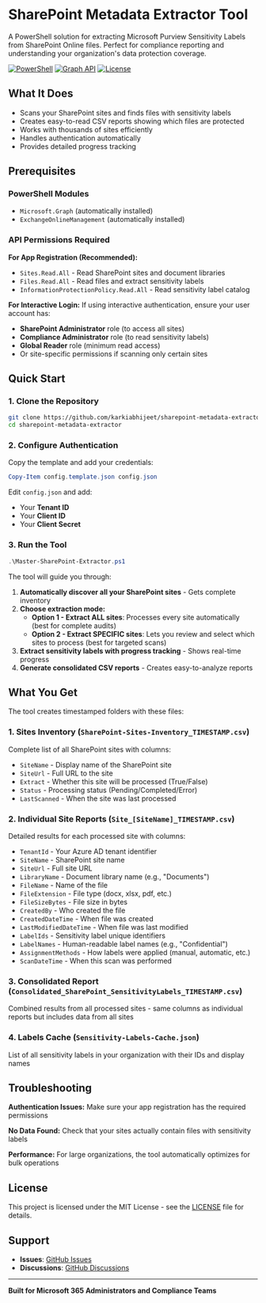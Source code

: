 # SharePoint Metadata Extractor Tool

A PowerShell solution for extracting Microsoft Purview Sensitivity Labels from SharePoint Online files. Perfect for compliance reporting and understanding your organization's data protection coverage.

[![PowerShell](https://img.shields.io/badge/PowerShell-5.1%2B-blue.svg)](https://github.com/PowerShell/PowerShell)
[![Graph API](https://img.shields.io/badge/Microsoft%20Graph-v1.0%2Bbeta-green.svg)](https://docs.microsoft.com/en-us/graph/)
[![License](https://img.shields.io/badge/License-MIT-yellow.svg)](LICENSE)

## What It Does

- Scans your SharePoint sites and finds files with sensitivity labels
- Creates easy-to-read CSV reports showing which files are protected
- Works with thousands of sites efficiently
- Handles authentication automatically
- Provides detailed progress tracking

## Prerequisites

### PowerShell Modules
- `Microsoft.Graph` (automatically installed)
- `ExchangeOnlineManagement` (automatically installed)

### API Permissions Required

**For App Registration (Recommended):**
- `Sites.Read.All` - Read SharePoint sites and document libraries
- `Files.Read.All` - Read files and extract sensitivity labels
- `InformationProtectionPolicy.Read.All` - Read sensitivity label catalog

**For Interactive Login:**
If using interactive authentication, ensure your user account has:
- **SharePoint Administrator** role (to access all sites)
- **Compliance Administrator** role (to read sensitivity labels)
- **Global Reader** role (minimum read access)
- Or site-specific permissions if scanning only certain sites

## Quick Start

### 1. Clone the Repository
```bash
git clone https://github.com/karkiabhijeet/sharepoint-metadata-extractor.git
cd sharepoint-metadata-extractor
```

### 2. Configure Authentication
Copy the template and add your credentials:
```powershell
Copy-Item config.template.json config.json
```

Edit `config.json` and add:
- Your **Tenant ID**
- Your **Client ID** 
- Your **Client Secret**

### 3. Run the Tool
```powershell
.\Master-SharePoint-Extractor.ps1
```

The tool will guide you through:
1. **Automatically discover all your SharePoint sites** - Gets complete inventory
2. **Choose extraction mode:**
   - **Option 1 - Extract ALL sites**: Processes every site automatically (best for complete audits)
   - **Option 2 - Extract SPECIFIC sites**: Lets you review and select which sites to process (best for targeted scans)
3. **Extract sensitivity labels with progress tracking** - Shows real-time progress
4. **Generate consolidated CSV reports** - Creates easy-to-analyze reports

## What You Get

The tool creates timestamped folders with these files:

### 1. Sites Inventory (`SharePoint-Sites-Inventory_TIMESTAMP.csv`)
Complete list of all SharePoint sites with columns:
- `SiteName` - Display name of the SharePoint site
- `SiteUrl` - Full URL to the site
- `Extract` - Whether this site will be processed (True/False)
- `Status` - Processing status (Pending/Completed/Error)
- `LastScanned` - When the site was last processed

### 2. Individual Site Reports (`Site_[SiteName]_TIMESTAMP.csv`)
Detailed results for each processed site with columns:
- `TenantId` - Your Azure AD tenant identifier
- `SiteName` - SharePoint site name
- `SiteUrl` - Full site URL
- `LibraryName` - Document library name (e.g., "Documents")
- `FileName` - Name of the file
- `FileExtension` - File type (docx, xlsx, pdf, etc.)
- `FileSizeBytes` - File size in bytes
- `CreatedBy` - Who created the file
- `CreatedDateTime` - When file was created
- `LastModifiedDateTime` - When file was last modified
- `LabelIds` - Sensitivity label unique identifiers
- `LabelNames` - Human-readable label names (e.g., "Confidential")
- `AssignmentMethods` - How labels were applied (manual, automatic, etc.)
- `ScanDateTime` - When this scan was performed

### 3. Consolidated Report (`Consolidated_SharePoint_SensitivityLabels_TIMESTAMP.csv`)
Combined results from all processed sites - same columns as individual reports but includes data from all sites

### 4. Labels Cache (`Sensitivity-Labels-Cache.json`)
List of all sensitivity labels in your organization with their IDs and display names

## Troubleshooting

**Authentication Issues:** Make sure your app registration has the required permissions

**No Data Found:** Check that your sites actually contain files with sensitivity labels

**Performance:** For large organizations, the tool automatically optimizes for bulk operations

## License

This project is licensed under the MIT License - see the [LICENSE](LICENSE) file for details.

## Support

- **Issues**: [GitHub Issues](https://github.com/karkiabhijeet/sharepoint-metadata-extractor/issues)
- **Discussions**: [GitHub Discussions](https://github.com/karkiabhijeet/sharepoint-metadata-extractor/discussions)

---

**Built for Microsoft 365 Administrators and Compliance Teams**